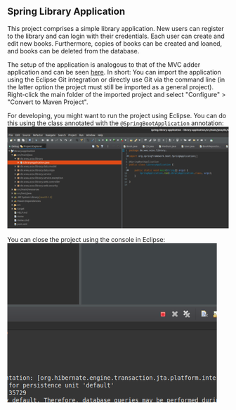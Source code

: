 ## Spring Library Application
This project comprises a simple library application. New users can register to the library and can login with their credentials.
Each user can create and edit new books. Furthermore, copies of books can be created and loaned, and books
can be deleted from the database.


The setup of the application is analogous to that of the MVC adder application and can be seen [here](https://wwu-pi.github.io/tutorials/lectures/acse/030_importing_sample_projects.html#mvc).
In short: You can import the application using the Eclipse Git integration or directly use Git via the command line (in the latter option
the project must still be imported as a general project).
Right-click the main folder of the imported project and select "Configure" > "Convert to Maven Project".

For developing, you might want to run the project using Eclipse. You can do this using the class annotated with the <code>@SpringBootApplication</code> annotation:
![](images/StartApp.png)

You can close the project using the console in Eclipse: 
![](images/CloseApp.png)

